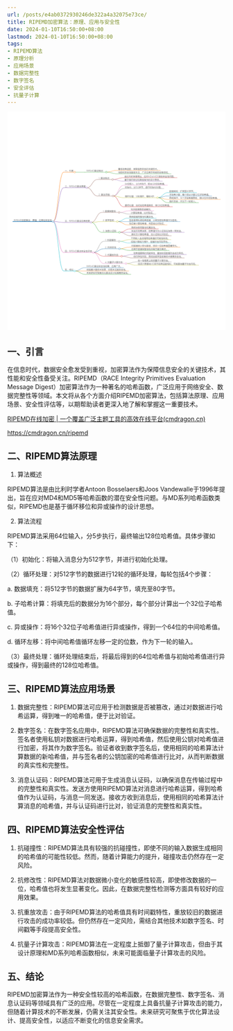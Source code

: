```yaml
---
url: /posts/e4ab0372930246de322a4a32075e73ce/
title: RIPEMD加密算法：原理、应用与安全性
date: 2024-01-10T16:50:00+08:00
lastmod: 2024-01-10T16:50:00+08:00
tags:
- RIPEMD算法
- 原理分析
- 应用场景
- 数据完整性
- 数字签名
- 安全评估
- 抗量子计算
---
```


<img src="/images/2024_02_03 17_12_48.png" title="2024_02_03 17_12_48.png" alt="2024_02_03 17_12_48.png"/>

## 一、引言

在信息时代，数据安全愈发受到重视，加密算法作为保障信息安全的关键技术，其性能和安全性备受关注。RIPEMD（RACE Integrity Primitives Evaluation Message Digest）加密算法作为一种著名的哈希函数，广泛应用于网络安全、数据完整性等领域。本文将从各个方面介绍RIPEMD加密算法，包括算法原理、应用场景、安全性评估等，以期帮助读者更深入地了解和掌握这一重要技术。

[RIPEMD在线加密 | 一个覆盖广泛主题工具的高效在线平台(cmdragon.cn)](https://cmdragon.cn/ripemd)

https://cmdragon.cn/ripemd

## 二、RIPEMD算法原理

1. 算法概述

RIPEMD算法是由比利时学者Antoon Bosselaers和Joos Vandewalle于1996年提出，旨在应对MD4和MD5等哈希函数的潜在安全性问题。与MD系列哈希函数类似，RIPEMD也是基于循环移位和异或操作的设计思想。

2. 算法流程

RIPEMD算法采用64位输入，分5步执行，最终输出128位哈希值。具体步骤如下：

（1）初始化：将输入消息分为512字节，并进行初始化处理。

（2）循环处理：对512字节的数据进行12轮的循环处理，每轮包括4个步骤：

  a. 数据填充：将512字节的数据扩展为64字节，填充至80字节。
  
  b. 子哈希计算：将填充后的数据分为16个部分，每个部分计算出一个32位子哈希值。
  
  c. 异或操作：将16个32位子哈希值进行异或操作，得到一个64位的中间哈希值。
  
  d. 循环左移：将中间哈希值循环左移一定的位数，作为下一轮的输入。

（3）最终处理：循环处理结束后，将最后得到的64位哈希值与初始哈希值进行异或操作，得到最终的128位哈希值。

## 三、RIPEMD算法应用场景

1. 数据完整性：RIPEMD算法可应用于检测数据是否被篡改，通过对数据进行哈希运算，得到唯一的哈希值，便于比对验证。

2. 数字签名：在数字签名应用中，RIPEMD算法可确保数据的完整性和真实性。签名者使用私钥对数据进行哈希运算，得到哈希值，然后使用公钥对哈希值进行加密，将其作为数字签名。验证者收到数字签名后，使用相同的哈希算法计算数据的新哈希值，并与签名者的公钥加密的哈希值进行比对，从而判断数据的真实性和完整性。

3. 消息认证码：RIPEMD算法可用于生成消息认证码，以确保消息在传输过程中的完整性和真实性。发送方使用RIPEMD算法对消息进行哈希运算，得到哈希值作为认证码，与消息一同发送。接收方收到消息后，使用相同的哈希算法计算消息的哈希值，并与认证码进行比对，验证消息的完整性和真实性。

## 四、RIPEMD算法安全性评估

1. 抗碰撞性：RIPEMD算法具有较强的抗碰撞性，即使不同的输入数据生成相同的哈希值的可能性较低。然而，随着计算能力的提升，碰撞攻击仍然存在一定风险。

2. 抗修改性：RIPEMD算法对数据微小变化的敏感性较高，即使修改数据的一位，哈希值也将发生显著变化。因此，在数据完整性检测等方面具有较好的应用效果。

3. 抗重放攻击：由于RIPEMD算法的哈希值具有时间戳特性，重放较旧的数据进行攻击的成功率较低。但仍然存在一定风险，需结合其他技术如数字签名、时间戳等手段提高安全性。

4. 抗量子计算攻击：RIPEMD算法在一定程度上抵御了量子计算攻击，但由于其设计原理和MD系列哈希函数相似，未来可能面临量子计算攻击的风险。

## 五、结论

RIPEMD加密算法作为一种安全性较高的哈希函数，在数据完整性、数字签名、消息认证码等领域具有广泛的应用。尽管在一定程度上具备抗量子计算攻击的能力，但随着计算技术的不断发展，仍需关注其安全性。未来研究可聚焦于优化算法设计、提高安全性，以适应不断变化的信息安全需求。

